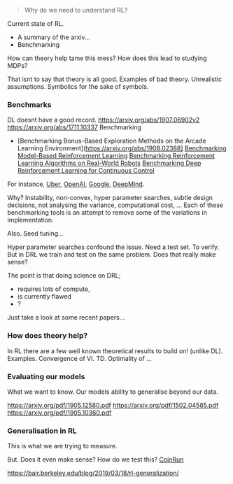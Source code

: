> Why do we need to understand RL?

<!-- Motivating a mastery of theory. -->

Current state of RL.
- A summary of the arxiv...
- Benchmarking

How can theory help tame this mess?
How does this lead to studying MDPs?


That isnt to say that theory is all good.
Examples of bad theory. Unrealistic assumptions. Symbolics for the sake of symbols.


### Benchmarks

DL doesnt have a good record.
https://arxiv.org/abs/1907.06902v2
https://arxiv.org/abs/1711.10337
Benchmarking
- [Benchmarking Bonus-Based Exploration Methods on the Arcade Learning Environment](https://arxiv.org/abs/1908.02388]
[Benchmarking Model-Based Reinforcement Learning](https://arxiv.org/abs/1907.02057)
[Benchmarking Reinforcement Learning Algorithms on Real-World Robots](https://arxiv.org/abs/1809.07731)
[Benchmarking Deep Reinforcement Learning for Continuous Control](https://arxiv.org/abs/1604.06778)

For instance,  [Uber](https://github.com/uber-research/atari-model-zoo), [OpenAI](https://github.com/openai/baselines), [Google](https://github.com/google/dopamine), [DeepMind](https://github.com/deepmind/bsuite).

Why? Instability, non-convex, hyper parameter searches, subtle design decisions, not analysing the variance, computational cost, ...
Each of these benchmarking tools is an attempt to remove some of the variations in implementation.

Also. Seed tuning...



Hyper parameter searches confound the issue.
Need a test set. To verify.
But in DRL we train and test on the same problem. Does that really make sense?


The point is that doing science on DRL;
- requires lots of compute,
- is currently flawed
- ?

Just take a look at some recent papers...

### How does theory help?

In RL there are a few well known theoretical results to build on! (unlike DL).
Examples. Convergence of VI. TD. Optimality of ...


### Evaluating our models

What we want to know. Our models ability to generalise beyond our data.

https://arxiv.org/pdf/1905.12580.pdf
https://arxiv.org/pdf/1502.04585.pdf
https://arxiv.org/pdf/1905.10360.pdf


### Generalisation in RL

This is what we are trying to measure.

But. Does it even make sense?
How do we test this? [CoinRun](https://arxiv.org/pdf/1812.02341.pdf)

https://bair.berkeley.edu/blog/2019/03/18/rl-generalization/
